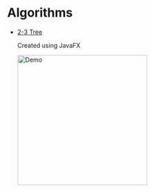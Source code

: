 # Algorithms 

- [2-3 Tree](https://github.com/yadav-aman/algorithms/tree/main/src/applicationTwoThreeTree)

  Created using JavaFX
  <p align="left">
    <img alt="Demo" height="300px" src="https://github.com/yadav-aman/algorithms/blob/main/src/applicationTwoThreeTree/2-3-tree-demo.gif">
  </p>
